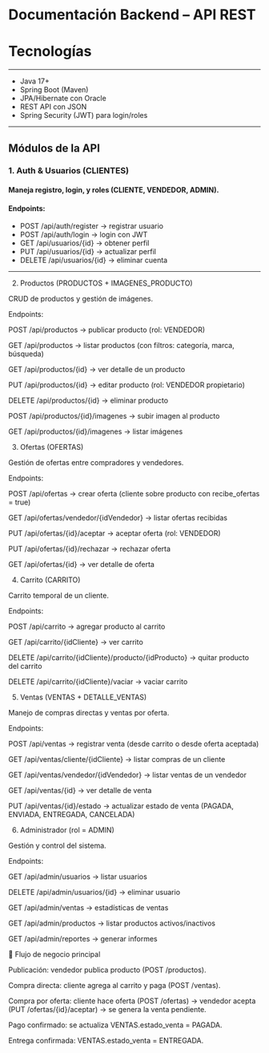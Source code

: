 # Documentación Backend – API REST

# Tecnologías

---

- Java 17+
- Spring Boot (Maven)
- JPA/Hibernate con Oracle
- REST API con JSON
- Spring Security (JWT) para login/roles

---

## Módulos de la API

### 1. Auth & Usuarios (CLIENTES)

#### Maneja registro, login, y roles (CLIENTE, VENDEDOR, ADMIN).

#### Endpoints:

- POST /api/auth/register → registrar usuario
- POST /api/auth/login → login con JWT
- GET /api/usuarios/{id} → obtener perfil
- PUT /api/usuarios/{id} → actualizar perfil
- DELETE /api/usuarios/{id} → eliminar cuenta

---

2. Productos (PRODUCTOS + IMAGENES_PRODUCTO)

CRUD de productos y gestión de imágenes.

Endpoints:

POST /api/productos → publicar producto (rol: VENDEDOR)

GET /api/productos → listar productos (con filtros: categoría, marca, búsqueda)

GET /api/productos/{id} → ver detalle de un producto

PUT /api/productos/{id} → editar producto (rol: VENDEDOR propietario)

DELETE /api/productos/{id} → eliminar producto

POST /api/productos/{id}/imagenes → subir imagen al producto

GET /api/productos/{id}/imagenes → listar imágenes

3. Ofertas (OFERTAS)

Gestión de ofertas entre compradores y vendedores.

Endpoints:

POST /api/ofertas → crear oferta (cliente sobre producto con recibe_ofertas = true)

GET /api/ofertas/vendedor/{idVendedor} → listar ofertas recibidas

PUT /api/ofertas/{id}/aceptar → aceptar oferta (rol: VENDEDOR)

PUT /api/ofertas/{id}/rechazar → rechazar oferta

GET /api/ofertas/{id} → ver detalle de oferta

4. Carrito (CARRITO)

Carrito temporal de un cliente.

Endpoints:

POST /api/carrito → agregar producto al carrito

GET /api/carrito/{idCliente} → ver carrito

DELETE /api/carrito/{idCliente}/producto/{idProducto} → quitar producto del carrito

DELETE /api/carrito/{idCliente}/vaciar → vaciar carrito

5. Ventas (VENTAS + DETALLE_VENTAS)

Manejo de compras directas y ventas por oferta.

Endpoints:

POST /api/ventas → registrar venta (desde carrito o desde oferta aceptada)

GET /api/ventas/cliente/{idCliente} → listar compras de un cliente

GET /api/ventas/vendedor/{idVendedor} → listar ventas de un vendedor

GET /api/ventas/{id} → ver detalle de venta

PUT /api/ventas/{id}/estado → actualizar estado de venta (PAGADA, ENVIADA, ENTREGADA, CANCELADA)

6. Administrador (rol = ADMIN)

Gestión y control del sistema.

Endpoints:

GET /api/admin/usuarios → listar usuarios

DELETE /api/admin/usuarios/{id} → eliminar usuario

GET /api/admin/ventas → estadísticas de ventas

GET /api/admin/productos → listar productos activos/inactivos

GET /api/admin/reportes → generar informes

🔄 Flujo de negocio principal

Publicación: vendedor publica producto (POST /productos).

Compra directa: cliente agrega al carrito y paga (POST /ventas).

Compra por oferta: cliente hace oferta (POST /ofertas) → vendedor acepta (PUT /ofertas/{id}/aceptar) → se genera la venta pendiente.

Pago confirmado: se actualiza VENTAS.estado_venta = PAGADA.

Entrega confirmada: VENTAS.estado_venta = ENTREGADA.
